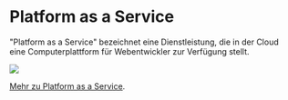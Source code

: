 [comment]: <> (Tibor Blasko)
[comment]: <> (27.09.2022)
[comment]: <> (Schulübung)

# Platform as a Service

"Platform as a Service" bezeichnet eine Dienstleistung, die in der Cloud eine Computerplattform für Webentwickler zur Verfügung stellt.

<img src="https://jelastic.com/blog/wp-content/uploads/2019/06/what-is-paas.png"/>

[Mehr zu Platform as a Service](https://azure.microsoft.com/de-de/resources/cloud-computing-dictionary/what-is-paas/).

